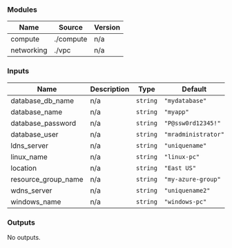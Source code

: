 <!-- BEGIN_TF_DOCS -->
### Modules

| Name | Source | Version |
|------|--------|---------|
| compute | ./compute | n/a |
| networking | ./vpc | n/a |

### Inputs

| Name | Description | Type | Default |
|------|-------------|------|---------|
| database\_db\_name | n/a | `string` | `"mydatabase"` |
| database\_name | n/a | `string` | `"myapp"` |
| database\_password | n/a | `string` | `"P@ssw0rd12345!"` |
| database\_user | n/a | `string` | `"mradministrator"` |
| ldns\_server | n/a | `string` | `"uniquename"` |
| linux\_name | n/a | `string` | `"linux-pc"` |
| location | n/a | `string` | `"East US"` |
| resource\_group\_name | n/a | `string` | `"my-azure-group"` |
| wdns\_server | n/a | `string` | `"uniquename2"` |
| windows\_name | n/a | `string` | `"windows-pc"` |

### Outputs

No outputs.
<!-- END_TF_DOCS -->
